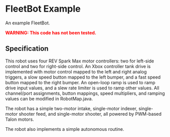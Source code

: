 # FleetBot Example

An example FleetBot.

<span style="color:red">**WARNING: This code has not been tested.**</span>

## Specification

This robot uses four REV Spark Max motor controllers: two for left-side control and two for right-side control. An Xbox controller tank drive is implemented with motor control mapped to the left and right analog triggers, a slow speed button mapped to the left bumper, and a fast speed button mapped to the right bumper. An open-loop ramp is used to ramp drive input values, and a slew rate limiter is used to ramp other values. All channel/port assignments, button mappings, speed multipliers, and ramping values can be modified in RobotMap.java.

The robot has a simple two-motor intake, single-motor indexer, single-motor shooter feed, and single-motor shooter, all powered by PWM-based Talon motors.

The robot also implements a simple autonomous routine.

